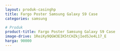 ```yaml
---
layout: produk-casinghp
title: Fargo Poster Samsung Galaxy S9 Case
categories: samsung

# Produk
product-title: Fargo Poster Samsung Galaxy S9 Case
image-drive: 1ReiKy9QGW3EIK5tCHZkjIedSJe4L17_E
harga: 90000
---
```

